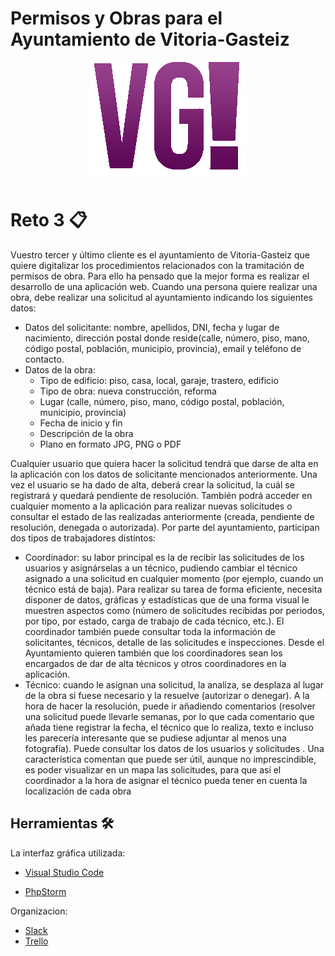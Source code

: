 # Permisos y Obras para el Ayuntamiento de Vitoria-Gasteiz
<p align="center">
  <img src="https://github.com/uvadillo/Ayuntamiento-VG/blob/master/public/img/logo%20degradado.png">
</p>

# Reto 3 📋

Vuestro tercer y último cliente es el ayuntamiento de Vitoria-Gasteiz que quiere
digitalizar los procedimientos relacionados con la tramitación de permisos de obra. Para ello
ha pensado que la mejor forma es realizar el desarrollo de una aplicación web.
Cuando una persona quiere realizar una obra, debe realizar una solicitud al ayuntamiento
indicando los siguientes datos:
- Datos del solicitante: nombre, apellidos, DNI, fecha y lugar de nacimiento, dirección
postal donde reside(calle, número, piso, mano, código postal, población, municipio,
provincia), email y teléfono de contacto.
- Datos de la obra:
    - Tipo de edificio: piso, casa, local, garaje, trastero, edificio
    - Tipo de obra: nueva construcción, reforma
    - Lugar (calle, número, piso, mano, código postal, población, municipio,
provincia)
    - Fecha de inicio y fin
    - Descripción de la obra
    - Plano en formato JPG, PNG o PDF
 
 
Cualquier usuario que quiera hacer la solicitud tendrá que darse de alta en la aplicación con
los datos de solicitante mencionados anteriormente. Una vez el usuario se ha dado de alta,
deberá crear la solicitud, la cuál se registrará y quedará pendiente de resolución. También
podrá acceder en cualquier momento a la aplicación para realizar nuevas solicitudes o
consultar el estado de las realizadas anteriormente (creada, pendiente de resolución,
denegada o autorizada).
Por parte del ayuntamiento, participan dos tipos de trabajadores distintos:
- Coordinador: su labor principal es la de recibir las solicitudes de los usuarios y
asignárselas a un técnico, pudiendo cambiar el técnico asignado a una solicitud en
cualquier momento (por ejemplo, cuando un técnico está de baja). Para realizar su
tarea de forma eficiente, necesita disponer de datos, gráficas y estadísticas que de
una forma visual le muestren aspectos como (número de solicitudes recibidas por
periodos, por tipo, por estado, carga de trabajo de cada técnico, etc.). El coordinador
también puede consultar toda la información de solicitantes, técnicos, detalle de las
solicitudes e inspecciones. Desde el Ayuntamiento quieren también que los
coordinadores sean los encargados de dar de alta técnicos y otros coordinadores en
la aplicación.
- Técnico: cuando le asignan una solicitud, la analiza, se desplaza al lugar de la obra si
fuese necesario y la resuelve (autorizar o denegar). A la hora de hacer la resolución,
puede ir añadiendo comentarios (resolver una solicitud puede llevarle semanas, por lo
que cada comentario que añada tiene registrar la fecha, el técnico que lo realiza, texto
e incluso les parecería interesante que se pudiese adjuntar al menos una fotografía).
Puede consultar los datos de los usuarios y solicitudes .
Una característica comentan que puede ser útil, aunque no imprescindible, es poder
visualizar en un mapa las solicitudes, para que así el coordinador a la hora de asignar el
técnico pueda tener en cuenta la localización de cada obra


## Herramientas 🛠️
La interfaz gráfica utilizada:
* [Visual Studio Code](https://code.visualstudio.com/) 
+ [PhpStorm](https://www.jetbrains.com/es-es/phpstorm/) 

Organizacion:
* [Slack](https://slack.com/intl/es-es/)
* [Trello](https://trello.com/es)
